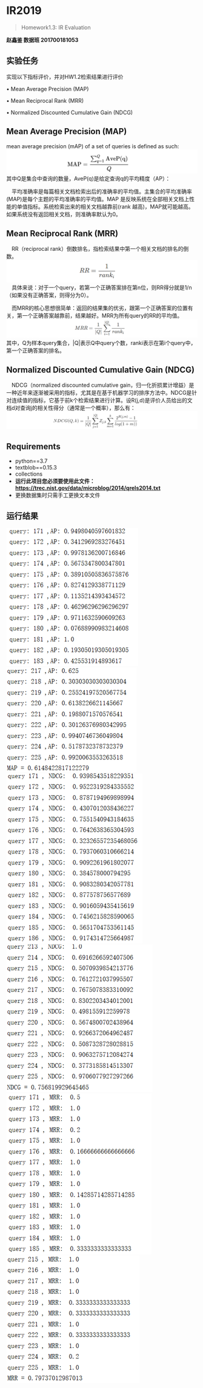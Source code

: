 # IR2019
> Homework1.3: IR Evaluation

**赵鑫鉴 数据班 201700181053**
## 实验任务
实现以下指标评价，并对HW1.2检索结果进行评价 

• Mean Average Precision (MAP) 

• Mean Reciprocal Rank (MRR) 

• Normalized Discounted Cumulative Gain (NDCG)
## Mean Average Precision (MAP) 
mean average precision (mAP) of a set of queries is defined as such:
![](./report_img/im7.png)
其中Q是集合中查询的数量，AveP(q)是给定查询q的平均精度（AP）：

&emsp;平均准确率是每篇相关文档检索出后的准确率的平均值。主集合的平均准确率(MAP)是每个主题的平均准确率的平均值。MAP 是反映系统在全部相关文档上性能的单值指标。系统检索出来的相关文档越靠前(rank 越高)，MAP就可能越高。如果系统没有返回相关文档，则准确率默认为0。
## Mean Reciprocal Rank (MRR) 
&emsp;RR（reciprocal rank）倒数排名，指检索结果中第一个相关文档的排名的倒数。
![](./report_img/im10.png)
&emsp;具体来说：对于一个query，若第一个正确答案排在第n位，则RR得分就是1/n（如果没有正确答案，则得分为0）。

&emsp;而MRR的核心思想很简单：返回的结果集的优劣，跟第一个正确答案的位置有关，第一个正确答案越靠前，结果越好。MRR为所有query的RR的平均值。
![](./report_img/im11.png)
其中，Q为样本query集合，|Q|表示Q中query个数，ranki表示在第i个query中，第一个正确答案的排名。
## Normalized Discounted Cumulative Gain (NDCG)
&emsp;NDCG（normalized discounted cumulative gain，归一化折损累计增益）是一种近年来逐渐被采用的指标，尤其是在基于机器学习的排序方法中。NDCG是针对连续值的指标，它基于前k个检索结果进行计算。设R(j,d)是评价人员给出的文档d对查询j的相关性得分（通常是一个概率），那么有：
![](./report_img/im9.png)






## Requirements
+ python==3.7
+ textblob==0.15.3
+ collections
+ **运行此项目您必须要使用此文件：https://trec.nist.gov/data/microblog/2014/qrels2014.txt**
+ 更换数据集时只需手工更换文本文件
## 运行结果

![](./report_img/im1.png)
![](./report_img/im2.png)
![](./report_img/im3.png)
![](./report_img/im4.png)
![](./report_img/im5.png)
![](./report_img/im6.png)
